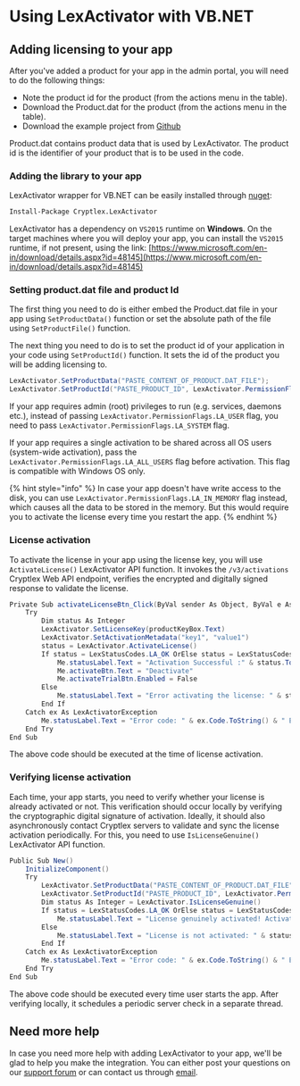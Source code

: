 # Using LexActivator with VB.NET

## Adding licensing to your app <a href="#adding-licensing-to-your-app" id="adding-licensing-to-your-app"></a>

After you've added a product for your app in the admin portal, you will need to do the following things:

* Note the product id for the product (from the actions menu in the table).
* Download the Product.dat for the product (from the actions menu in the table).
* Download the example project from [Github](https://github.com/cryptlex/lexactivator-dotnet/tree/master/examples)

Product.dat contains product data that is used by LexActivator. The product id is the identifier of your product that is to be used in the code.

### Adding the library to your app <a href="#adding-library-to-your-app" id="adding-library-to-your-app"></a>

LexActivator wrapper for VB.NET can be easily installed through [nuget](https://www.nuget.org/packages/Cryptlex.LexActivator/):

```bash
Install-Package Cryptlex.LexActivator
```

LexActivator has a dependency on `VS2015` runtime on **Windows**. On the target machines where you will deploy your app, you can install the `VS2015` runtime, if not present, using the link: [https://www.microsoft.com/en-in/download/details.aspx?id=48145](https://www.microsoft.com/en-in/download/details.aspx?id=48145)

### Setting product.dat file and product Id <a href="#setting-product.dat-file-and-product-id" id="setting-product.dat-file-and-product-id"></a>

The first thing you need to do is either embed the Product.dat file in your app using `SetProductData()` function or set the absolute path of the file using `SetProductFile()` function.

The next thing you need to do is to set the product id of your application in your code using `SetProductId()` function. It sets the id of the product you will be adding licensing to.

```csharp
LexActivator.SetProductData("PASTE_CONTENT_OF_PRODUCT.DAT_FILE");
LexActivator.SetProductId("PASTE_PRODUCT_ID", LexActivator.PermissionFlags.LA_USER);
```

If your app requires admin (root) privileges to run (e.g. services, daemons etc.), instead of passing   `LexActivator.PermissionFlags.LA_USER` flag, you need to pass `LexActivator.PermissionFlags.LA_SYSTEM` flag.

If your app requires a single activation to be shared across all OS users (system-wide activation), pass the `LexActivator.PermissionFlags.LA_ALL_USERS` flag before activation. This flag is compatible with Windows OS only.

{% hint style="info" %}
In case your app doesn't have write access to the disk, you can use `LexActivator.PermissionFlags.LA_IN_MEMORY` flag instead, which causes all the data to be stored in the memory. But this would require you to activate the license every time you restart the app.
{% endhint %}

### License activation <a href="#license-activation" id="license-activation"></a>

To activate the license in your app using the license key, you will use `ActivateLicense()` LexActivator API function. It invokes the `/v3/activations` Cryptlex Web API endpoint, verifies the encrypted and digitally signed response to validate the license.

```csharp
Private Sub activateLicenseBtn_Click(ByVal sender As Object, ByVal e As EventArgs)
    Try
        Dim status As Integer
        LexActivator.SetLicenseKey(productKeyBox.Text)
        LexActivator.SetActivationMetadata("key1", "value1")
        status = LexActivator.ActivateLicense()
        If status = LexStatusCodes.LA_OK OrElse status = LexStatusCodes.LA_EXPIRED OrElse status = LexStatusCodes.LA_SUSPENDED Then
            Me.statusLabel.Text = "Activation Successful :" & status.ToString()
            Me.activateBtn.Text = "Deactivate"
            Me.activateTrialBtn.Enabled = False
        Else
            Me.statusLabel.Text = "Error activating the license: " & status.ToString()
        End If
    Catch ex As LexActivatorException
        Me.statusLabel.Text = "Error code: " & ex.Code.ToString() & " Error message: " + ex.Message
    End Try
End Sub
```

The above code should be executed at the time of license activation.

### Verifying license activation <a href="#verifying-license-activation" id="verifying-license-activation"></a>

Each time, your app starts, you need to verify whether your license is already activated or not. This verification should occur locally by verifying the cryptographic digital signature of activation. Ideally, it should also asynchronously contact Cryptlex servers to validate and sync the license activation periodically. For this, you need to use `IsLicenseGenuine()` LexActivator API function.

```csharp
Public Sub New()
    InitializeComponent()
    Try
        LexActivator.SetProductData("PASTE_CONTENT_OF_PRODUCT.DAT_FILE")
        LexActivator.SetProductId("PASTE_PRODUCT_ID", LexActivator.PermissionFlags.LA_USER)
        Dim status As Integer = LexActivator.IsLicenseGenuine()
        If status = LexStatusCodes.LA_OK OrElse status = LexStatusCodes.LA_EXPIRED OrElse status = LexStatusCodes.LA_SUSPENDED OrElse status = LexStatusCodes.LA_GRACE_PERIOD_OVER Then
            Me.statusLabel.Text = "License genuinely activated! Activation Status: " & status.ToString()
        Else
            Me.statusLabel.Text = "License is not activated: " & status.ToString()
        End If
    Catch ex As LexActivatorException
        Me.statusLabel.Text = "Error code: " & ex.Code.ToString() & " Error message: " + ex.Message
    End Try
End Sub
```

The above code should be executed every time user starts the app. After verifying locally, it schedules a periodic server check in a separate thread.

## Need more help <a href="#need-more-help" id="need-more-help"></a>

In case you need more help with adding LexActivator to your app, we'll be glad to help you make the integration. You can either post your questions on our [support forum](https://forums.cryptlex.com) or can contact us through [email](mailto:support@cryptlex.com?Subject=Using%20LexActivator).
